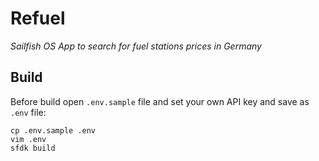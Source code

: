 # Refuel
*Sailfish OS App to search for fuel stations prices in Germany*

## Build

Before build open `.env.sample` file and set your own API key and save as `.env`
file:

    cp .env.sample .env
    vim .env
    sfdk build
